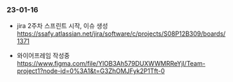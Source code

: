 ### 23-01-16

- jira 2주차 스프린트 시작, 이슈 생성  
  https://ssafy.atlassian.net/jira/software/c/projects/S08P12B309/boards/1371

- 와이어프레임 작성중  
  https://www.figma.com/file/YlOB3Ah579DUXWWMRReYjI/Team-project1?node-id=0%3A1&t=G3ZhOMJFyk2P1Tft-0
